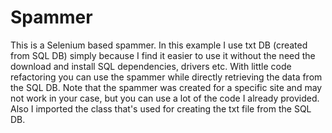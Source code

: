 # Spammer
This is a Selenium based spammer. In this example I use txt DB (created from SQL DB) simply because I find it easier to use it without the need the download and install SQL dependencies, drivers etc. With little code refactoring you can use the spammer while directly retrieving the data from the SQL DB. Note that the spammer was created for a specific site and may not work in your case, but you can use a lot of the code I already provided. Also I imported the class that's used for creating the txt file from the SQL DB. 
